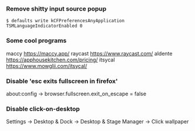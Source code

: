 ### Remove shitty input source popup
```
$ defaults write kCFPreferencesAnyApplication TSMLanguageIndicatorEnabled 0
```

### Some cool programs
maccy https://maccy.app/
raycast https://www.raycast.com/
aldente https://apphousekitchen.com/pricing/
itsycal https://www.mowglii.com/itsycal/

### Disable 'esc exits fullscreen in firefox'
about:config -> browser.fullscreen.exit_on_escape = false

### Disable click-on-desktop
Settings -> Desktop & Dock -> Desktop & Stage Manager -> Click wallpaper
